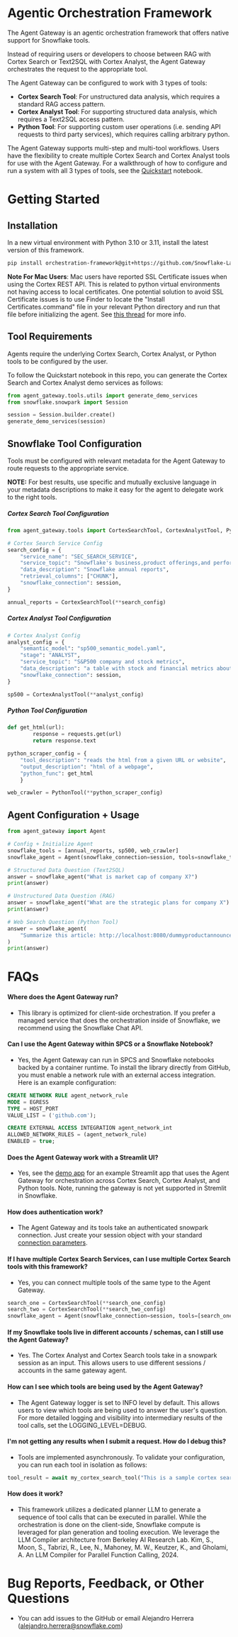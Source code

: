 # Agentic Orchestration Framework

The Agent Gateway is an agentic orchestration framework that offers native support for
Snowflake tools.

Instead of requiring users or developers to choose between RAG with Cortex Search or
Text2SQL with Cortex Analyst, the Agent Gateway orchestrates the request to the
appropriate tool.

The Agent Gateway can be configured to work with 3 types of tools:
- **Cortex Search Tool**: For unstructured data analysis, which requires a standard RAG
access pattern.
- **Cortex Analyst Tool**: For supporting structured data analysis, which requires a
Text2SQL access pattern.
- **Python Tool**: For supporting custom user operations (i.e. sending API requests to
third party services), which requires calling arbitrary python.

The Agent Gateway supports multi-step and multi-tool workflows. Users have the
flexibility to create multiple Cortex Search and Cortex Analyst tools for use with the
Agent Gateway. For a walkthrough of how to configure and run a system with all 3 types
of tools, see the [Quickstart](Quickstart.ipynb) notebook.

# Getting Started

## Installation

In a new virtual environment with Python 3.10 or 3.11, install the latest version of this
framework.

```sh
pip install orchestration-framework@git+https://github.com/Snowflake-Labs/orchestration-framework.git
```

**Note For Mac Users**: Mac users have reported SSL Certificate issues when using the
Cortex REST API. This is related to python virtual environments not having access to
local certificates. One potential solution to avoid SSL Certificate issues is to use
Finder to locate the "Install Certificates.command" file in your relevant Python
directory and run that file before initializing the agent. See [this thread](https://github.com/python/cpython/issues/87570#issuecomment-1093904961) for more info.

## Tool Requirements

Agents require the underlying Cortex Search, Cortex Analyst, or Python tools to
be configured by the user.

To follow the Quickstart notebook in this repo, you can generate the Cortex Search and
Cortex Analyst demo services as follows:

```python
from agent_gateway.tools.utils import generate_demo_services
from snowflake.snowpark import Session

session = Session.builder.create()
generate_demo_services(session)
```

## Snowflake Tool Configuration

Tools must be configured with relevant metadata for the Agent Gateway to route requests to the
appropriate service.

**NOTE:** For best results, use specific and mutually exclusive language in your
metadata descriptions to make it easy for the agent to delegate work to the right
tools.

##### Cortex Search Tool Configuration

```python
from agent_gateway.tools import CortexSearchTool, CortexAnalystTool, PythonTool

# Cortex Search Service Config
search_config = {
    "service_name": "SEC_SEARCH_SERVICE",
    "service_topic": "Snowflake's business,product offerings,and performance",
    "data_description": "Snowflake annual reports",
    "retrieval_columns": ["CHUNK"],
    "snowflake_connection": session,
}

annual_reports = CortexSearchTool(**search_config)
```

##### Cortex Analyst Tool Configuration

```python
# Cortex Analyst Config
analyst_config = {
    "semantic_model": "sp500_semantic_model.yaml",
    "stage": "ANALYST",
    "service_topic": "S&P500 company and stock metrics",
    "data_description": "a table with stock and financial metrics about S&P500 companies ",
    "snowflake_connection": session,
}

sp500 = CortexAnalystTool(**analyst_config)
```
##### Python Tool Configuration

```python
def get_html(url):
        response = requests.get(url)
        return response.text

python_scraper_config = {
    "tool_description": "reads the html from a given URL or website",
    "output_description": "html of a webpage",
    "python_func": get_html
    }

web_crawler = PythonTool(**python_scraper_config)
```

## Agent Configuration + Usage

````python
from agent_gateway import Agent

# Config + Initialize Agent
snowflake_tools = [annual_reports, sp500, web_crawler]
snowflake_agent = Agent(snowflake_connection=session, tools=snowflake_tools)

# Structured Data Question (Text2SQL)
answer = snowflake_agent("What is market cap of company X?")
print(answer)

# Unstructured Data Question (RAG)
answer = snowflake_agent("What are the strategic plans for company X")
print(answer)

# Web Search Question (Python Tool)
answer = snowflake_agent(
    "Summarize this article: http://localhost:8080/dummyproductannouncements/interview.html"
)
print(answer)
````

# FAQs

#### Where does the Agent Gateway run?

- This library is optimized for client-side orchestration. If you prefer a managed service that does the orchestration inside of Snowflake, we recommend using the Snowflake Chat API.

#### Can I use the Agent Gateway within SPCS or a Snowflake Notebook?

- Yes, the Agent Gateway can run in SPCS and Snowflake notebooks backed by a container
runtime. To install the library directly from GitHub, you must enable a network rule
with an external access integration. Here is an example configuration:

```sql
CREATE NETWORK RULE agent_network_rule
MODE = EGRESS
TYPE = HOST_PORT
VALUE_LIST = ('github.com');

CREATE EXTERNAL ACCESS INTEGRATION agent_network_int
ALLOWED_NETWORK_RULES = (agent_network_rule)
ENABLED = true;
```

#### Does the Agent Gateway work with a Streamlit UI?

- Yes, see the [demo app](https://github.com/Snowflake-Labs/orchestration-framework/blob/main/demo_app/demo_app.py) for an example Streamlit app that uses the Agent Gateway for orchestration across Cortex Search, Cortex Analyst, and Python tools. Note, running the gateway is not yet supported in Stremlit in Snowflake.

#### How does authentication work?

- The Agent Gateway and its tools take an authenticated snowpark connection. Just create your session
object with your standard [connection parameters](https://docs.snowflake.com/en/developer-guide/snowpark/reference/python/latest/snowpark/api/snowflake.snowpark.Session).

#### If I have multiple Cortex Search Services, can I use multiple Cortex Search tools with this framework?

- Yes, you can connect multiple tools of the same type to the Agent Gateway.
```python
search_one = CortexSearchTool(**search_one_config)
search_two = CortexSearchTool(**search_two_config)
snowflake_agent = Agent(snowflake_connection=session, tools=[search_one, search_two])
```

#### If my Snowflake tools live in different accounts / schemas, can I still use the Agent Gateway?

- Yes. The Cortex Analyst and Cortex Search tools take in a snowpark session as an
input. This allows users to use different sessions / accounts in the same gateway agent.

#### How can I see which tools are being used by the Agent Gateway?

- The Agent Gateway logger is set to INFO level by default. This allows users to view
which tools are being used to answer the user's question. For more detailed logging and
visibility into intermediary results of the tool calls, set the LOGGING_LEVEL=DEBUG.

#### I'm not getting any results when I submit a request. How do I debug this?

- Tools are implemented asynchronously. To validate your configuration, you can run each tool in isolation as follows:
```python
tool_result = await my_cortex_search_tool("This is a sample cortex search question")
```

#### How does it work?

- This framework utilizes a dedicated planner LLM to generate a sequence of tool calls that can be executed in parallel. While the orchestration is done on the client-side, Snowflake compute is leveraged for plan generation and tooling execution. We leverage the LLM Compiler architecture from Berkeley AI Research Lab. Kim, S., Moon, S., Tabrizi, R., Lee, N., Mahoney, M. W., Keutzer, K., and Gholami, A. An LLM Compiler for Parallel Function Calling, 2024.

# Bug Reports, Feedback, or Other Questions

- You can add issues to the GitHub or email Alejandro Herrera (alejandro.herrera@snowflake.com)
